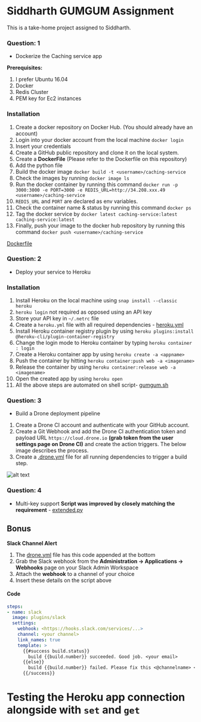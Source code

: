 # Siddharth GUMGUM Assignment

This is a take-home project assigned to Siddharth.

### Question: 1

- Dockerize the Caching service app

**Prerequisites:**

1) I prefer Ubuntu 16.04
2) Docker
3) Redis Cluster
4) PEM key for Ec2 instances


### Installation

1) Create a docker repository on Docker Hub. (You should already have an account)
2) Login into your docker account from the local machine ```docker login ```
3) Insert your credentials
4) Create a GitHub public repository and clone it on the local system.
4) Create a **DockerFile** (Please refer to the Dockerfile on this repository)
5) Add the python file
6) Build the docker image ``` docker build -t <username>/caching-service ```
7) Check the images by running ``` docker image ls ```
8) Run the docker container by running this command ``` docker run -p 3000:3000 -e PORT=3000 -e REDIS_URL=http://34.208.xxx.49 <username>/caching-service ```
9) ``` REDIS_URL ``` and ``` PORT ``` are declared as env variables.
10) Check the container name & status by running this command ``` docker ps ```
11) Tag the docker service by ``` docker latest caching-service:latest caching-service:latest ```
13) Finally, push your image to the docker hub repository by running this command ``` docker push <username>/caching-service ```

[Dockerfile](https://github.com/vellore007/sidgumgum/blob/master/Dockerfile)


### Question: 2

- Deploy your service to Heroku

### Installation

1) Install Heroku on the local machine using ``` snap install --classic heroku ```
2) ``` heroku login ``` not required as opposed using an API key
3) Store your API key in ``` ~/.netrc ``` file
4) Create a ``` heroku.yml ``` file with all required dependencies - [heroku.yml](https://github.com/vellore007/sidgumgum/blob/master/heroku.yml)
5) Install Heroku container registry plugin by using ``` heroku plugins:install @heroku-cli/plugin-container-registry ```
6) Change the login mode to Heroku container by typing ``` heroku container : login ```
7) Create a Heroku container app by using ``` heroku create -a <appname> ```
8) Push the container by hitting ``` heroku container:push web -a <imagename> ```
9) Release the container by using ``` heroku container:release web -a <imagename> ```
10) Open the created app by using ``` heroku open ```
11) All the above steps are automated on shell script- [gumgum.sh](https://github.com/vellore007/sidgumgum/blob/master/gumgum.sh)


### Question: 3

- Build a Drone deployment pipeline

1) Create a Drone CI account and authenticate with your GitHub account.
2) Create a Git Webhook and add the Drone CI authentication token and payload URL ``` https://cloud.drone.io ``` **(grab token from the user settings page on Drone CI)** and create the action triggers. The below image describes the process.
3) Create a [.drone.yml](https://github.com/vellore007/sidgumgum/blob/master/.drone.yml) file for all running dependencies to trigger a build step.

![alt text](https://sid-gumgum.s3-us-west-2.amazonaws.com/GitWebhooks.png)

### Question: 4

- Multi-key support
**Script was improved by closely matching the requirement** - [extended.py](https://github.com/vellore007/sidgumgum/blob/master/extended.py)

## Bonus

**Slack Channel Alert**

1) The [drone.yml](https://github.com/vellore007/sidgumgum/blob/master/.drone.yml) file has this code appended at the bottom
2) Grab the Slack webhook from the **Administration -> Applications -> Webhooks** page on your Slack Admin Workspace
3) Attach the **webhook** to a channel of your choice
4) Insert these details on the script above

#### Code
``` yml
steps:
- name: slack
  image: plugins/slack
  settings:
    webhook: <https://hooks.slack.com/services/...>
    channel: <your channel>
    link_names: true
    template: >
      {{#success build.status}}
        build {{build.number}} succeeded. Good job. <your email>
      {{else}}
        build {{build.number}} failed. Please fix this <@channelname> <@someone>
      {{/success}}
```

# Testing the Heroku app connection alongside with ``` set ``` and ``` get ```

[comment]: <> (**Please look for the images below**)

[comment]: <> (![alt text]&#40;https://sid-gumgum.s3-us-west-2.amazonaws.com/RedisConnection.png&#41;)

[comment]: <> (![alt text]&#40;https://sid-gumgum.s3-us-west-2.amazonaws.com/PostKey.png&#41;)

[comment]: <> (![alt text]&#40;https://sid-gumgum.s3-us-west-2.amazonaws.com/GetKey.png&#41;)
